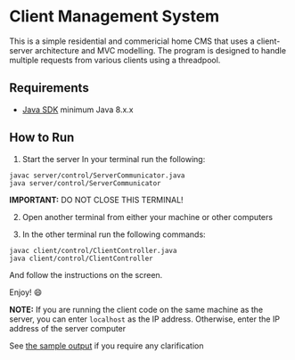# Client Management System

This is a simple residential and commericial home CMS that uses a client-server architecture and MVC modelling.
The program is designed to handle multiple requests from various clients using a threadpool.

## Requirements

- [Java SDK](https://www.oracle.com/java/technologies/javase-downloads.html) minimum Java 8.x.x

## How to Run

1. Start the server
In your terminal run the following:

```shell
javac server/control/ServerCommunicator.java
java server/control/ServerCommunicator
```
**IMPORTANT:** DO NOT CLOSE THIS TERMINAL!

2. Open another terminal from either your machine or other computers

3. In the other terminal run the following commands:

```shell
javac client/control/ClientController.java
java client/control/ClientController
```

And follow the instructions on the screen.

Enjoy! :smile:

**NOTE:** If you are running the client code on the same machine as the server, you can enter `localhost` as the IP address. Otherwise, enter the IP address of the server computer

See [the sample output](SampleOutput.pdf) if you require any clarification